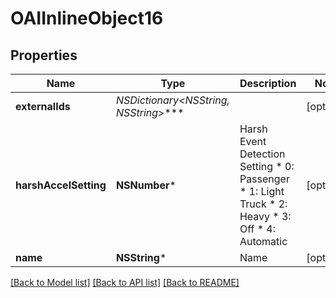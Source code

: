 # OAIInlineObject16

## Properties
Name | Type | Description | Notes
------------ | ------------- | ------------- | -------------
**externalIds** | **NSDictionary&lt;NSString*, NSString*&gt;*** |  | [optional] 
**harshAccelSetting** | **NSNumber*** | Harsh Event Detection Setting * 0: Passenger * 1: Light Truck * 2: Heavy * 3: Off * 4: Automatic | [optional] 
**name** | **NSString*** | Name | [optional] 

[[Back to Model list]](../README.md#documentation-for-models) [[Back to API list]](../README.md#documentation-for-api-endpoints) [[Back to README]](../README.md)


